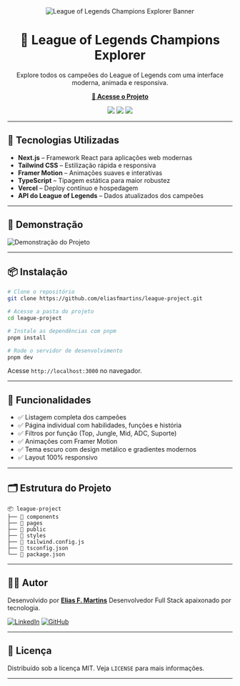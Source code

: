 

<div align="center">
  <img src="https://league-project-lco2.vercel.app/og-image.png" alt="League of Legends Champions Explorer Banner" />
</div>

<h1 align="center">🧠 League of Legends Champions Explorer</h1>

<p align="center">
  Explore todos os campeões do League of Legends com uma interface moderna, animada e responsiva.
</p>

<p align="center">
  <a href="https://league-project-lco2.vercel.app/" target="_blank"><strong>🔗 Acesse o Projeto</strong></a>
</p>

<p align="center">
  <img src="https://img.shields.io/github/languages/top/eliasfmartins/league-project?color=%2364ffda" />
  <img src="https://img.shields.io/github/repo-size/eliasfmartins/league-project" />
  <img src="https://img.shields.io/github/license/eliasfmartins/league-project" />
</p>

---

## 🚀 Tecnologias Utilizadas

* **Next.js** – Framework React para aplicações web modernas
* **Tailwind CSS** – Estilização rápida e responsiva
* **Framer Motion** – Animações suaves e interativas
* **TypeScript** – Tipagem estática para maior robustez
* **Vercel** – Deploy contínuo e hospedagem
* **API do League of Legends** – Dados atualizados dos campeões

---

## 📸 Demonstração

![Demonstração do Projeto](https://league-project-lco2.vercel.app/demo.gif)

---

## 📦 Instalação

```bash
# Clone o repositório
git clone https://github.com/eliasfmartins/league-project.git

# Acesse a pasta do projeto
cd league-project

# Instale as dependências com pnpm
pnpm install

# Rode o servidor de desenvolvimento
pnpm dev
```

Acesse `http://localhost:3000` no navegador.

---

## 🧩 Funcionalidades

* ✅ Listagem completa dos campeões
* ✅ Página individual com habilidades, funções e história
* ✅ Filtros por função (Top, Jungle, Mid, ADC, Suporte)
* ✅ Animações com Framer Motion
* ✅ Tema escuro com design metálico e gradientes modernos
* ✅ Layout 100% responsivo

---

## 🗂 Estrutura do Projeto

```
📦 league-project
├── 📁 components
├── 📁 pages
├── 📁 public
├── 📁 styles
├── 📄 tailwind.config.js
├── 📄 tsconfig.json
└── 📄 package.json
```

---

## 👨‍💻 Autor

Desenvolvido por [**Elias F. Martins**](https://www.linkedin.com/in/elias-f-martins/)
Desenvolvedor Full Stack apaixonado por tecnologia.

[![LinkedIn](https://img.shields.io/badge/-LinkedIn-0A66C2?style=flat-square\&logo=linkedin\&logoColor=white)](https://www.linkedin.com/in/elias-f-martins/)
[![GitHub](https://img.shields.io/badge/-GitHub-181717?style=flat-square\&logo=github\&logoColor=white)](https://github.com/eliasfmartins)

---

## 📄 Licença

Distribuído sob a licença MIT. Veja `LICENSE` para mais informações.

---
